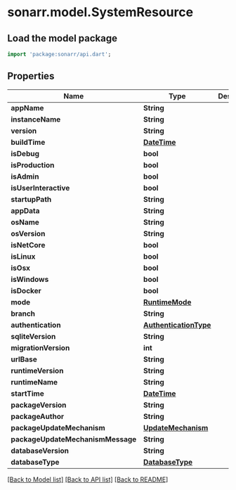 # sonarr.model.SystemResource

## Load the model package
```dart
import 'package:sonarr/api.dart';
```

## Properties
Name | Type | Description | Notes
------------ | ------------- | ------------- | -------------
**appName** | **String** |  | [optional] 
**instanceName** | **String** |  | [optional] 
**version** | **String** |  | [optional] 
**buildTime** | [**DateTime**](DateTime.md) |  | [optional] 
**isDebug** | **bool** |  | [optional] 
**isProduction** | **bool** |  | [optional] 
**isAdmin** | **bool** |  | [optional] 
**isUserInteractive** | **bool** |  | [optional] 
**startupPath** | **String** |  | [optional] 
**appData** | **String** |  | [optional] 
**osName** | **String** |  | [optional] 
**osVersion** | **String** |  | [optional] 
**isNetCore** | **bool** |  | [optional] 
**isLinux** | **bool** |  | [optional] 
**isOsx** | **bool** |  | [optional] 
**isWindows** | **bool** |  | [optional] 
**isDocker** | **bool** |  | [optional] 
**mode** | [**RuntimeMode**](RuntimeMode.md) |  | [optional] 
**branch** | **String** |  | [optional] 
**authentication** | [**AuthenticationType**](AuthenticationType.md) |  | [optional] 
**sqliteVersion** | **String** |  | [optional] 
**migrationVersion** | **int** |  | [optional] 
**urlBase** | **String** |  | [optional] 
**runtimeVersion** | **String** |  | [optional] 
**runtimeName** | **String** |  | [optional] 
**startTime** | [**DateTime**](DateTime.md) |  | [optional] 
**packageVersion** | **String** |  | [optional] 
**packageAuthor** | **String** |  | [optional] 
**packageUpdateMechanism** | [**UpdateMechanism**](UpdateMechanism.md) |  | [optional] 
**packageUpdateMechanismMessage** | **String** |  | [optional] 
**databaseVersion** | **String** |  | [optional] 
**databaseType** | [**DatabaseType**](DatabaseType.md) |  | [optional] 

[[Back to Model list]](../README.md#documentation-for-models) [[Back to API list]](../README.md#documentation-for-api-endpoints) [[Back to README]](../README.md)



